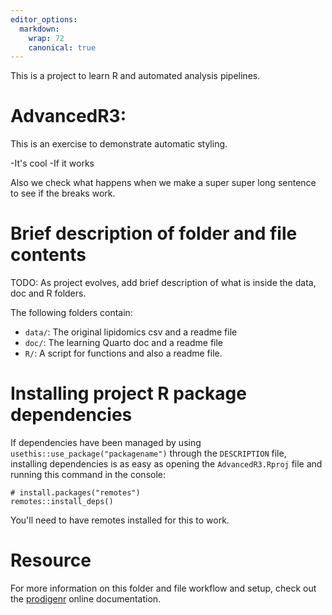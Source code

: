 ```yaml
---
editor_options:
  markdown:
    wrap: 72
    canonical: true
---
```


This is a project to learn R and automated analysis pipelines.

# AdvancedR3:

This is an exercise to demonstrate automatic styling.

-It's cool -If it works

Also we check what happens when we make a super super long sentence to
see if the breaks work.

# Brief description of folder and file contents

TODO: As project evolves, add brief description of what is inside the
data, doc and R folders.

The following folders contain:

-   `data/`: The original lipidomics csv and a readme file
-   `doc/`: The learning Quarto doc and a readme file
-   `R/`: A script for functions and also a readme file.

# Installing project R package dependencies

If dependencies have been managed by using
`usethis::use_package("packagename")` through the `DESCRIPTION` file,
installing dependencies is as easy as opening the `AdvancedR3.Rproj`
file and running this command in the console:

```         
# install.packages("remotes")
remotes::install_deps()
```

You'll need to have remotes installed for this to work.

# Resource

For more information on this folder and file workflow and setup, check
out the [prodigenr](https://rostools.github.io/prodigenr) online
documentation.
